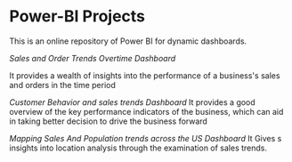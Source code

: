# Power-BI Projects

This is an online repository of Power BI for dynamic dashboards. 

*Sales and Order Trends Overtime Dashboard*

It provides a wealth of insights into the performance of a
business's sales and orders in the time period

*Customer Behavior and sales trends  Dashboard*
It provides a good overview of the key
performance indicators of the business, which can aid in taking better
decision to drive the business forward

*Mapping Sales And Population trends across the US Dashboard*
It Gives s insights into location analysis through the examination of
sales trends.

